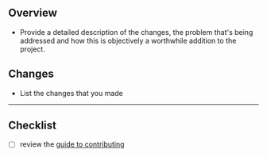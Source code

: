 ## Overview

* Provide a detailed description of the changes, the problem that's being 
addressed and how this is objectively a worthwhile addition to the project.

## Changes

* List the changes that you made

-----------------------------------------------------------------------

## Checklist

- [ ] review the [guide to contributing](https://github.com/1Password/op-scim-helm/blob/main/CONTRIBUTING.md)
